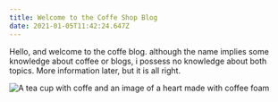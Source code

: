 ```yaml
---
title: Welcome to the Coffe Shop Blog
date: 2021-01-05T11:42:24.647Z
---
```

Hello, and welcome to the coffe blog. although the name implies some knowledge about coffee or blogs, i possess no knowledge about both topics. More information later, but it is all right.

![A tea cup with coffe and an image of a heart made with coffee foam](/img/foto-de-cafe.jpg "A cup of coffee ")